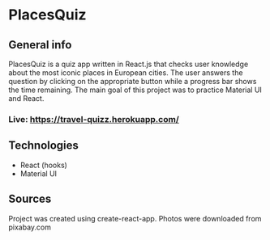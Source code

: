 # PlacesQuiz

## General info
PlacesQuiz is a quiz app written in React.js that checks user knowledge about the most iconic places in European cities. The user answers the question by clicking on the appropriate button while a progress bar shows the time remaining.
The main goal of this project was to practice Material UI and React.
### Live: https://travel-quizz.herokuapp.com/

## Technologies
* React (hooks)
* Material UI

## Sources
Project was created using create-react-app. Photos were downloaded from pixabay.com
